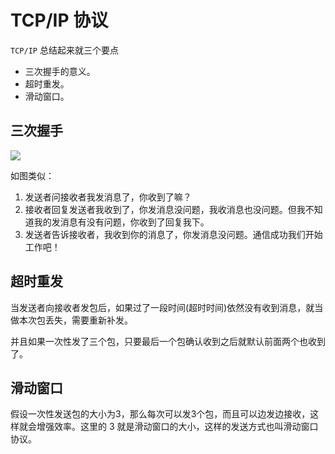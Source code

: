 # TCP/IP 协议

`TCP/IP` 总结起来就三个要点
- 三次握手的意义。
- 超时重发。
- 滑动窗口。

## 三次握手
![](https://ws4.sinaimg.cn/large/006tNc79gy1fms9a563c3j30o309ogmc.jpg)

如图类似：
1. 发送者问接收者我发消息了，你收到了嘛？
2. 接收者回复发送者我收到了，你发消息没问题，我收消息也没问题。但我不知道我的发消息有没有问题，你收到了回复我下。
3. 发送者告诉接收者，我收到你的消息了，你发消息没问题。通信成功我们开始工作吧！


## 超时重发

当发送者向接收者发包后，如果过了一段时间(超时时间)依然没有收到消息，就当做本次包丢失，需要重新补发。

并且如果一次性发了三个包，只要最后一个包确认收到之后就默认前面两个也收到了。

## 滑动窗口
假设一次性发送包的大小为3，那么每次可以发3个包，而且可以边发边接收，这样就会增强效率。这里的 3 就是滑动窗口的大小，这样的发送方式也叫滑动窗口协议。
